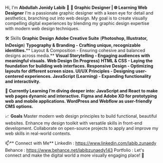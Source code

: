 Hi, I'm **Abdullah Jonidy Labib** 👋
**🎨 Graphic Designer | 🌐 Learning Web Designer**
I'm a passionate graphic designer with a keen eye for detail and aesthetics, branching out into web design. My goal is to create visually compelling digital experiences by blending my graphic design expertise with modern web design techniques.

🛠 Skills
**Graphic Design**
**Adobe Creative Suite** (**Photoshop, Illustrator, InDesign**)
**Typography & Branding - Crafting unique, recognizable identities.****
Layout & Composition - Ensuring cohesive and balanced designs across media.**
**Visual Storytelling - Engaging audiences with meaningful visuals.**
**Web Design (In Progress)**
**HTML & CSS - Laying the foundation for building web interfaces.
Responsive Design - Optimizing layouts for different screen sizes.
UI/UX Principles - Designing user-centered experiences.
JavaScript (Learning) - Expanding functionality and interactivity.**

**🌱 Currently Learning
I’m diving deeper into:
****JavaScript and React to make web pages dynamic and interactive.
Figma and Adobe XD for prototyping web and mobile applications.
WordPress and Webflow as user-friendly CMS options.******

📈 **Goals**
Master modern web design principles to build functional, beautiful websites.
Enhance my design toolkit with versatile skills in front-end development.
Collaborate on open-source projects to apply and improve my web skills in real-world contexts.

📫** Connect with Me**
LinkedIn : https://www.linkedin.com/labib.zunaedy
Behance : https://www.behance.net/labibzunaedy143
Portfolio :
Let's connect and make the digital world a more visually engaging place! 🚀
